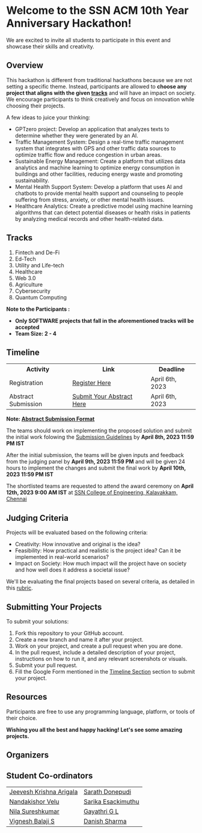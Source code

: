 <h1>Welcome to the SSN ACM 10th Year Anniversary Hackathon!</h1>
<p>We are excited to invite all students to participate in this event and showcase their skills and creativity.</p>

<h2>Overview</h2>
<p>This hackathon is different from traditional hackathons because we are not setting a specific theme. Instead, participants are allowed to <strong>choose any project that aligns with the given <a href="#Tracks">tracks</a></strong> and  will have an impact on society. We encourage participants to think creatively and focus on innovation while choosing their projects.</p>
<p>A few ideas to juice your thinking:</p>
<ul>
  <li>GPTzero project: Develop an application that analyzes texts to determine whether they were generated by an AI.</li>
  <li>Traffic Management System: Design a real-time traffic management system that integrates with GPS and other traffic data sources to optimize traffic flow and reduce congestion in urban areas.</li>
  <li>Sustainable Energy Management: Create a platform that utilizes data analytics and machine learning to optimize energy consumption in buildings and other facilities, reducing energy waste and promoting sustainability.</li>
  <li>Mental Health Support System: Develop a platform that uses AI and chatbots to provide mental health support and counseling to people suffering from stress, anxiety, or other mental health issues.</li>
  <li>Healthcare Analytics: Create a predictive model using machine learning algorithms that can detect potential diseases or health risks in patients by analyzing medical records and other health-related data.</li>
</ul>

<h2>Tracks</h2>
<ol>
  <li>Fintech and De-Fi</li>
  <li>Ed-Tech</li>
  <li>Utility and Life-tech</li>
  <li>Healthcare</li>
  <li>Web 3.0</li>
  <li>Agriculture</li>
  <li>Cybersecurity</li>
  <li>Quantum Computing</li>
</ol>

<strong>Note to the Participants : <ul><li>Only SOFTWARE projects that fall in the aforementioned tracks will be accepted</li><li>Team Size: 2 - 4</li></ul></strong>

<h2 id="tm">Timeline</h2>
<table>
    <tr>
        <th>Activity</th>
        <th>Link</th>
        <th>Deadline</th>
    </tr>
    <tr>
        <td>Registration</td>
        <td><a href="https://forms.gle/6ML8HFG4eHNVy5Fs7">Register Here</a></td>
        <td>April 6th, 2023</td>
    </tr>
    <tr>
        <td>Abstract Submission</td>
        <td><a href="https://forms.gle/Cc6jxjwFBZKwkD3w9">Submit Your Abstract Here</a></td>
        <td>April 6th, 2023</td>
    </tr>
</table>
<strong>Note: <a href="https://github.com/SSNACM/SSN-ACM-10th-Anniversary/blob/main/Abstract%20Submission%20Format.docx">Abstract Submission Format</a> </strong>

<br>
<!--<h3>Shortlisted teams will be notified by April 1st, 2023</h3>-->
<p>The teams should work on implementing the proposed solution and submit the initial work folowing the <a href="#sb">Submission Guidelines</a> by <strong>April 8th, 2023 11:59 PM IST</strong></p>
<p>After the initial submission, the teams will be given inputs and feedback from the judging panel by <strong>April 9th, 2023 11:59 PM</strong> and will be given 24 hours to implement the changes and submit the final work by <strong>April 10th, 2023 11:59 PM IST</strong></p>
<p>The shortlisted teams are requested to attend the award ceremony on <strong>April 12th, 2023 9:00 AM IST</strong> at <a href="https://maps.app.goo.gl/s4mZjSBpAgtZ7vBN8">SSN College of Engineering, Kalavakkam, Chennai</a></p>


<h2>Judging Criteria</h2>
<p>Projects will be evaluated based on the following criteria:</p>
<ul>
  <li>Creativity: How innovative and original is the idea?</li>
  <li>Feasibility: How practical and realistic is the project idea? Can it be implemented in real-world scenarios?</li>
  <li>Impact on Society: How much impact will the project have on society and how well does it address a societal issue?</li>
</ul>

<p>We'll be evaluating the final projects based on several criteria, as detailed in this <a href="rubric.md">rubric</a>.</p>

<h2 id="sb">Submitting Your Projects</h2>
<p>To submit your solutions:</p>
<ol>
  <li>Fork this repository to your GitHub account.</li>
  <li>Create a new branch and name it after your project.</li>
  <li>Work on your project, and create a pull request when you are done.</li>
  <li>In the pull request, include a detailed description of your project, instructions on how to run it, and any relevant screenshots or visuals.</li>
  <li>Submit your pull request.</li>
  <li>Fill the Google Form mentioned in the <a href="#tm">Timeline Section</a> section to submit your project.</li>
</ol>

<p></p>

<h2>Resources</h2>
<p>Participants are free to use any programming language, platform, or tools of their choice.</p>


<strong><p>Wishing you all the best and happy hacking! Let's see some amazing projects.</p></strong>


<h2>Organizers</h2>
<h2>Student Co-ordinators</h2>

<table style="width:75%">
	<tr><td><a href="https://jeeveshkrishna.com">Jeevesh Krishna Arigala</a></td><td><a href="https://www.linkedin.com/in/sarath-donepudi/">Sarath Donepudi</a></td></tr>
	<tr><td><a href="https://www.linkedin.com/in/nandakishorv/">Nandakishor Velu</a></td><td><a href="https://www.linkedin.com/in/sarika-esackimuthu-a552051b4">Sarika Esackimuthu</a></td></tr>
	<tr><td><a href="https://www.linkedin.com/in/nila-sureshkumar-175651258">Nila Sureshkumar</a></td><td><a href="https://www.linkedin.com/in/gayathrigl">Gayathri G L</a></td></tr>
	<tr><td><a href="https://www.linkedin.com/in/vignesh-balaji-saravanarajan-397713200">Vignesh Balaji S</a></td><td><a href="https://www.linkedin.com/mwlite/in/danish-sharma-b939671b6">Danish Sharma</a></td></tr>
	
</table>

